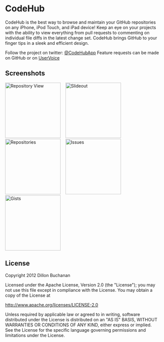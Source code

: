 CodeHub
=======

CodeHub is the best way to browse and maintain your GitHub repositories on any iPhone, iPod Touch, and iPad device! Keep an eye on your projects with the ability to view everything from pull requests to commenting on individual file diffs in the latest change set. CodeHub brings GitHub to your finger tips in a sleek and efficient design. 

Follow the project on twitter: [@CodeHubApp](http://www.twitter.com/CodeHubApp)
Feature requests can be made on GitHub or on [UserVoice](http://codehub.uservoice.com/)

Screenshots
------------------

<img alt="Repository View" src="https://raw.github.com/thedillonb/CodeHub/master/Screenshots/Image1.png" width="180">
&nbsp;&nbsp;
<img alt="Slideout" src="https://raw.github.com/thedillonb/CodeHub/master/Screenshots/Image2.png" width="180">
&nbsp;&nbsp;
<img alt="Repositories" src="https://raw.github.com/thedillonb/CodeHub/master/Screenshots/Image3.png" width="180">
&nbsp;&nbsp;
<img alt="Issues" src="https://raw.github.com/thedillonb/CodeHub/master/Screenshots/Image4.png" width="180">
&nbsp;&nbsp;
<img alt="Gists" src="https://raw.github.com/thedillonb/CodeHub/master/Screenshots/Image5.png" width="180">



License
-----------------
Copyright 2012 Dillon Buchanan

Licensed under the Apache License, Version 2.0 (the "License");
you may not use this file except in compliance with the License.
You may obtain a copy of the License at

   http://www.apache.org/licenses/LICENSE-2.0

Unless required by applicable law or agreed to in writing, software
distributed under the License is distributed on an "AS IS" BASIS,
WITHOUT WARRANTIES OR CONDITIONS OF ANY KIND, either express or implied.
See the License for the specific language governing permissions and
limitations under the License.
